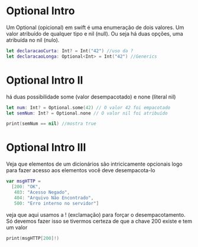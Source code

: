 # Optional Intro

Um Optional (opicional) em swift é uma enumeração de dois valores. Um valor atribuído de qualquer tipo e nil (null). Ou seja há duas opções, uma atribuída no nil (nulo).

```swift runnable
let declaracaoCurta: Int? = Int("42") //uso da ?
let declaracaoLonga: Optional<Int> = Int("42") //Generics
```

# Optional Intro II

há duas possibilidade some (valor desempacotado) e none (literal nil)

```swift runnable
let num: Int? = Optional.some(42) // O valor 42 foi empacotado
let semNum: Int? = Optional.none // O valor nil foi atribuído

print(semNum == nil) //mostra true
```

# Optional Intro III

Veja que elementos de um dicionários são intricicamente opcionais logo para fazer acesso aos elementos você deve desempacota-lo

```swift runnable
var msgHTTP = 
  [200: "OK",
   403: "Acesso Negado",
   404: "Arquivo Não Encontrado",
   500: "Erro interno no servidor"]
```

veja que aqui usamos a ! (exclamação) para forçar o desempacotamento. Só devemos fazer isso se tivermos certeza de que a chave 200 existe e tem um valor  

```swift runnable
print(msgHTTP[200]!) 
```